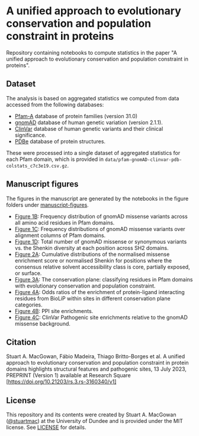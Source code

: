 # A unified approach to evolutionary conservation and population constraint in proteins
Repository containing notebooks to compute statistics in the paper "A unified approach to evolutionary conservation and population constraint in proteins".

## Dataset
The analysis is based on aggregated statistics we computed from data accessed from the following databases:
- [Pfam-A](https://pfam.xfam.org/) database of protein families (version 31.0)
- [gnomAD](https://gnomad.broadinstitute.org/) database of human genetic variation (version 2.1.1).
- [ClinVar](https://www.ncbi.nlm.nih.gov/clinvar/) database of human genetic variants and their clinical significance.
- [PDBe](https://www.ebi.ac.uk/pdbe/) database of protein structures.

These were processed into a single dataset of aggregated statistics for each Pfam domain, which is provided in `data/pfam-gnomAD-clinvar-pdb-colstats_c7c3e19.csv.gz`.

## Manuscript figures

The figures in the manuscript are generated by the notebooks in the figure folders under [manuscript-figures](manuscript-figures/).

- [Figure 1B](manuscript-figures/fig1/Fig1B_pfam-residue-missense-hist.md): Frequency distribution of gnomAD missense variants across all amino acid residues in Pfam domains.
- [Figure 1C](manuscript-figures/fig1/Figs1C-D_variant-totals-in-MSA-columns.md): Frequency distributions of gnomAD missense variants over alignment columns of Pfam domains.
- [Figure 1D](manuscript-figures/fig1/Figs1C-D_variant-totals-in-MSA-columns.md): Total number of gnomAD missense or synonymous variants vs. the Shenkin diversity at each position across SH2 domains.
- [Figure 2A](manuscript-figures/fig2/Fig2A_RSA-Class-Distribution.md): Cumulative distributions of the normalised missense enrichment score or normalised Shenkin for positions where the consensus relative solvent accessibility class is core, partially exposed, or surface.
- [Figure 3A](manuscript-figures/fig3/Fig3A_Conservation-Plane.md): The conservation plane: classifying residues in Pfam domains with evolutionary conservation and population constraint.
- [Figure 4A](manuscript-figures/fig4/Fig4A_BioLiP-XClass-Enrichments.md): Odds ratios of the enrichment of protein-ligand interacting residues from BioLiP within sites in different conservation plane categories.
- [Figure 4B](manuscript-figures/fig4/Fig4B_PPI-XClass-Enrichments.md): PPI site enrichments.
- [Figure 4C](manuscript-figures/fig4/Fig4C_ClinVar-XClass-Enrichments.md): ClinVar Pathogenic site enrichments relative to the gnomAD missense background.

## Citation
Stuart A. MacGowan, Fábio Madeira, Thiago Britto-Borges et al. A unified approach to evolutionary conservation and population constraint in protein domains highlights structural features and pathogenic sites, 13 July 2023, PREPRINT (Version 1) available at Research Square [https://doi.org/10.21203/rs.3.rs-3160340/v1]

## License
This repository and its contents were created by Stuart A. MacGowan ([@stuartmac](https://www.github.com/stuartmac)) at the University of Dundee and is provided under the MIT license. See [LICENSE](LICENSE) for details.